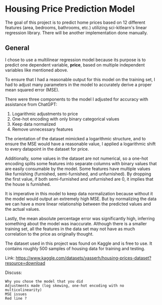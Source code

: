 # Housing Price Prediction Model

The goal of this project is to predict home prices based on 12 different features (area, bedrooms, bathrooms, etc.) utilizing sci-kitlearn's linear regression library. There will be another implementation done manually. 

## General

I chose to use a multilinear regression model because its purpose is to predict one dependent variable, **price**, based on multiple independent variables like mentioned above. 

To ensure that I had a reasonable output for this model on the training set, I had to adjust many parameters in the model to accurately derive a proper mean squared error (MSE). 

There were three components to the model I adjusted for accuracy with assistance from ChatGPT:
    
1. Logarithmic adjustments to price
2. One-hot encoding with only binary categorical values
3. Keep data normalized
4. Remove unnecessary features

The orientation of the dataset mimicked a logarithmic structure, and to ensure the MSE would have a reasonable value, I applied a logarithmic shift to every datapoint in the dataset for price. 

Additionally, some values in the dataset are not numerical, so a one-hot encoding splits some features into separate columns with binary values that are easily consumable by the model. Some features have multiple values like furnishing (furnished, semi-furnished, and unfurnished). By dropping the first value, if both semi-furnished and unfurnished are 0, it implies that the house is furnished.

It is imperative in this model to keep data normalization because without it the model would output an extremely high MSE. But by normalizing the data we can have a more linear relationship between the predicted values and the actual values.

Lastly, the mean absolute percentage error was significantly high, inferring something about the model was inaccurate. Although there is a smaller training set, all the features in the data set may not have as much correlation to the price as originally thought.

The dataset used in this project was found on Kaggle and is free to use. It contains roughly 500 samples of housing data for training and testing. 
    
Link: https://www.kaggle.com/datasets/yasserh/housing-prices-dataset?resource=download


Discuss:

    Why you chose the model that you did
    Adjustments made (log skewing, one-hot encoding with no multicolinearity) 
    MSE issues
    Red line ? 
